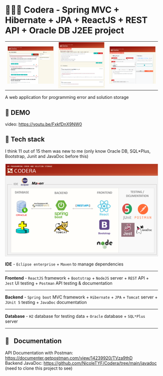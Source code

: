# 👨🏻‍💻 Codera - Spring MVC + Hibernate + JPA + ReactJS + REST API + Oracle DB J2EE project
<table>
  <tr>
    <td> <img src="https://github.com/NicoleTYF/Codera/blob/main/code_era/public/img/browse_page.PNG" width="480px"/> </td>
    <td> <img src="https://github.com/NicoleTYF/Codera/blob/main/code_era/public/img/view_page.png" width="480px"/> </td> 
    <td> <img src="https://github.com/NicoleTYF/Codera/blob/main/code_era/public/img/edit_page.png" width="480px"/> </td> 
</table>

A web application for programming error and solution storage

## 🎥 DEMO 
video: https://youtu.be/FxkfDnX9NW0 

## 🧰 Tech stack
I think 11 out of 15 them was new to me (only know Oracle DB, SQL*Plus, Bootstrap, Junit and JavaDoc before this) <br/> <br/>
<img src="https://github.com/NicoleTYF/Codera/blob/main/code_era/public/img/techstacks.png" width="800px" /> 

**IDE** - `Eclipse enterprise` + `Maven` to manage dependencies

---
**Frontend** - `ReactJS` framework + `Bootstrap` + `NodeJS` server + `REST` API + `Jest` UI testing + `Postman` API testing & documentation 

---

**Backend** - `Spring boot` MVC framework + `Hibernate` + `JPA` + `Tomcat` server + `JUnit 5` testing + `JavaDoc` documentation 

---

**Database** - `H2` database for testing data + `Oracle` database + `SQL*Plus` server

---

## 📄 &nbsp; Documentation 
API Documentation with Postman: https://documenter.getpostman.com/view/14239920/TVza9thD  
Backend JavaDoc: https://github.com/NicoleTYF/Codera/tree/main/javadoc (need to clone this project to see)
